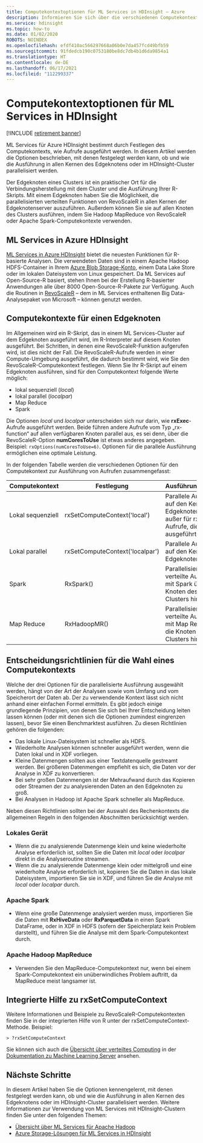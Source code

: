 ```yaml
---
title: Computekontextoptionen für ML Services in HDInsight – Azure
description: Informieren Sie sich über die verschiedenen Computekontextoptionen, die Benutzern mit ML Services in HDInsight zur Verfügung stehen.
ms.service: hdinsight
ms.topic: how-to
ms.date: 01/02/2020
ROBOTS: NOINDEX
ms.openlocfilehash: efdf410ac566297668a06b0e7da457fcd49bfb59
ms.sourcegitcommit: 91fdedcb190c0753180be8dc7db4b1d6da9854a1
ms.translationtype: HT
ms.contentlocale: de-DE
ms.lasthandoff: 06/17/2021
ms.locfileid: "112299337"
---
```

# <a name="compute-context-options-for-ml-services-on-hdinsight"></a>Computekontextoptionen für ML Services in HDInsight

[!INCLUDE [retirement banner](../includes/ml-services-retirement.md)]

ML Services für Azure HDInsight bestimmt durch Festlegen des Computekontexts, wie Aufrufe ausgeführt werden. In diesem Artikel werden die Optionen beschrieben, mit denen festgelegt werden kann, ob und wie die Ausführung in allen Kernen des Edgeknotens oder im HDInsight-Cluster parallelisiert werden.

Der Edgeknoten eines Clusters ist ein praktischer Ort für die Verbindungsherstellung mit dem Cluster und die Ausführung Ihrer R-Skripts. Mit einem Edgeknoten haben Sie die Möglichkeit, die parallelisierten verteilten Funktionen von RevoScaleR in allen Kernen der Edgeknotenserver auszuführen. Außerdem können Sie sie auf allen Knoten des Clusters ausführen, indem Sie Hadoop MapReduce von RevoScaleR oder Apache Spark-Computekontexte verwenden.

## <a name="ml-services-on-azure-hdinsight"></a>ML Services in Azure HDInsight

[ML Services in Azure HDInsight](r-server-overview.md) bietet die neuesten Funktionen für R-basierte Analysen. Die verwendeten Daten sind in einem Apache Hadoop HDFS-Container in Ihrem [Azure Blob Storage-Konto](../../storage/common/storage-introduction.md "Azure-BLOB-Speicher"), einem Data Lake Store oder im lokalen Dateisystem von Linux gespeichert. Da ML Services auf Open-Source-R basiert, stehen Ihnen bei der Erstellung R-basierter Anwendungen alle über 8000 Open-Source-R-Pakete zur Verfügung. Auch die Routinen in [RevoScaleR](/machine-learning-server/r-reference/revoscaler/revoscaler) – dem in ML Services enthaltenen Big Data-Analysepaket von Microsoft – können genutzt werden.  

## <a name="compute-contexts-for-an-edge-node"></a>Computekontexte für einen Edgeknoten

Im Allgemeinen wird ein R-Skript, das in einem ML Services-Cluster auf dem Edgeknoten ausgeführt wird, im R-Interpreter auf diesem Knoten ausgeführt. Bei Schritten, in denen eine RevoScaleR-Funktion aufgerufen wird, ist dies nicht der Fall. Die RevoScaleR-Aufrufe werden in einer Compute-Umgebung ausgeführt, die dadurch bestimmt wird, wie Sie den RevoScaleR-Computekontext festlegen.  Wenn Sie Ihr R-Skript auf einem Edgeknoten ausführen, sind für den Computekontext folgende Werte möglich:

- lokal sequenziell (*local*)
- lokal parallel (*localpar*)
- Map Reduce
- Spark

Die Optionen *local* und *localpar* unterscheiden sich nur darin, wie **rxExec**-Aufrufe ausgeführt werden. Beide führen andere Aufrufe vom Typ „rx-function“ auf allen verfügbaren Knoten parallel aus, es sei denn, über die RevoScaleR-Option **numCoresToUse** ist etwas anderes angegeben. Beispiel: `rxOptions(numCoresToUse=6)`. Optionen für die parallele Ausführung ermöglichen eine optimale Leistung.

In der folgenden Tabelle werden die verschiedenen Optionen für den Computekontext zur Ausführung von Aufrufen zusammengefasst:

| Computekontext  | Festlegung                      | Ausführungskontext                        |
| ---------------- | ------------------------------- | ---------------------------------------- |
| Lokal sequenziell | rxSetComputeContext('local')    | Parallele Ausführung auf den Kernen des Edgeknotenservers außer für rxExec-Aufrufe, die seriell ausgeführt werden |
| Lokal parallel   | rxSetComputeContext('localpar') | Parallele Ausführung auf den Kernen des Edgeknotenservers |
| Spark            | RxSpark()                       | Parallelisierte verteilte Ausführung mit Spark über die Knoten des HDI-Clusters hinweg  |
| Map Reduce       | RxHadoopMR()                    | Parallelisierte verteilte Ausführung mit Map Reduce über die Knoten des HDI-Clusters hinweg  |

## <a name="guidelines-for-deciding-on-a-compute-context"></a>Entscheidungsrichtlinien für die Wahl eines Computekontexts

Welche der drei Optionen für die parallelisierte Ausführung ausgewählt werden, hängt von der Art der Analysen sowie vom Umfang und vom Speicherort der Daten ab. Der zu verwendende Kontext lässt sich nicht anhand einer einfachen Formel ermitteln. Es gibt jedoch einige grundlegende Prinzipien, von denen Sie sich bei Ihrer Entscheidung leiten lassen können (oder mit denen sich die Optionen zumindest eingrenzen lassen), bevor Sie einen Benchmarktest ausführen. Zu diesen Richtlinien gehören die folgenden:

- Das lokale Linux-Dateisystem ist schneller als HDFS.
- Wiederholte Analysen können schneller ausgeführt werden, wenn die Daten lokal und in XDF vorliegen.
- Kleine Datenmengen sollten aus einer Textdatenquelle gestreamt werden. Bei größeren Datenmengen empfiehlt es sich, die Daten vor der Analyse in XDF zu konvertieren.
- Bei sehr großen Datenmengen ist der Mehraufwand durch das Kopieren oder Streamen der zu analysierenden Daten an den Edgeknoten zu groß.
- Bei Analysen in Hadoop ist Apache Spark schneller als MapReduce.

Neben diesen Richtlinien sollten bei der Auswahl des Rechenkontexts die allgemeinen Regeln in den folgenden Abschnitten berücksichtigt werden.

### <a name="local"></a>Lokales Gerät

- Wenn die zu analysierende Datenmenge klein und keine wiederholte Analyse erforderlich ist, sollten Sie die Daten mit *local* oder *localpar* direkt in die Analyseroutine streamen.
- Wenn die zu analysierende Datenmenge klein oder mittelgroß und eine wiederholte Analyse erforderlich ist, kopieren Sie die Daten in das lokale Dateisystem, importieren Sie sie in XDF, und führen Sie die Analyse mit *local* oder *localpar* durch.

### <a name="apache-spark"></a>Apache Spark

- Wenn eine große Datenmenge analysiert werden muss, importieren Sie die Daten mit **RxHiveData** oder **RxParquetData** in einen Spark DataFrame, oder in XDF in HDFS (sofern der Speicherplatz kein Problem darstellt), und führen Sie die Analyse mit dem Spark-Computekontext durch.

### <a name="apache-hadoop-map-reduce"></a>Apache Hadoop MapReduce

- Verwenden Sie den MapReduce-Computekontext nur, wenn bei einem Spark-Computekontext ein unüberwindliches Problem auftritt, da MapReduce meist langsamer ist.  

## <a name="inline-help-on-rxsetcomputecontext"></a>Integrierte Hilfe zu rxSetComputeContext
Weitere Informationen und Beispiele zu RevoScaleR-Computekontexten finden Sie in der integrierten Hilfe von R unter der rxSetComputeContext-Methode. Beispiel:

```console
> ?rxSetComputeContext
```

Sie können sich auch die [Übersicht über verteiltes Computing](/machine-learning-server/r/how-to-revoscaler-distributed-computing) in der [Dokumentation zu Machine Learning Server](/machine-learning-server/) ansehen.

## <a name="next-steps"></a>Nächste Schritte

In diesem Artikel haben Sie die Optionen kennengelernt, mit denen festgelegt werden kann, ob und wie die Ausführung in allen Kernen des Edgeknotens oder im HDInsight-Cluster parallelisiert werden. Weitere Informationen zur Verwendung von ML Services mit HDInsight-Clustern finden Sie unter den folgenden Themen:

- [Übersicht über ML Services für Apache Hadoop](r-server-overview.md)
- [Azure Storage-Lösungen für ML Services in HDInsight](r-server-storage.md)